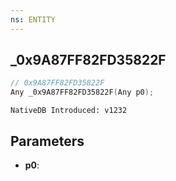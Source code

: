 ```yaml
---
ns: ENTITY
---
```

## _0x9A87FF82FD35822F

```c
// 0x9A87FF82FD35822F
Any _0x9A87FF82FD35822F(Any p0);
```

```
NativeDB Introduced: v1232
```

## Parameters
* **p0**:
